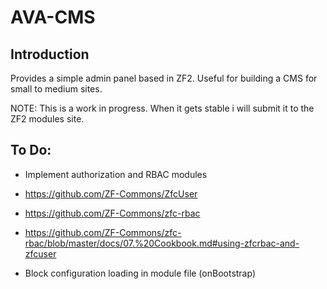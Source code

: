 AVA-CMS
=======================

Introduction
------------
Provides a simple admin panel based in ZF2. Useful for building a CMS for small to medium sites.

NOTE:
This is a work in progress. When it gets stable i will submit it to the ZF2 modules site.

To Do:
------------
* Implement authorization and RBAC modules 
 * https://github.com/ZF-Commons/ZfcUser
 * https://github.com/ZF-Commons/zfc-rbac
 * https://github.com/ZF-Commons/zfc-rbac/blob/master/docs/07.%20Cookbook.md#using-zfcrbac-and-zfcuser

* Block configuration loading in module file (onBootstrap)

